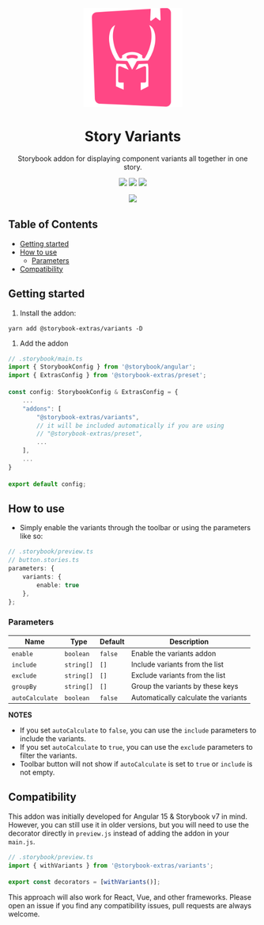 <div align="center">

<img src="https://raw.githubusercontent.com/sheriffMoose/storybook-extras/master/logos/variants.svg" alt="logo" width="200" />

<h1>Story Variants</h1>

<p>Storybook addon for displaying component variants all together in one story.</p>

![][img.node]
![][img.npm]
[![][img.storybook]][link.npm]

[![][img.banner]][link.npm]

</div>

<h2>Table of Contents</h2>

- [Getting started](#getting-started)
- [How to use](#how-to-use)
  - [Parameters](#parameters)
- [Compatibility](#compatibility)

## Getting started

1. Install the addon:

```shell
yarn add @storybook-extras/variants -D
```

1. Add the addon

```ts
// .storybook/main.ts
import { StorybookConfig } from '@storybook/angular';
import { ExtrasConfig } from '@storybook-extras/preset';

const config: StorybookConfig & ExtrasConfig = {
    ...
    "addons": [
        "@storybook-extras/variants",
        // it will be included automatically if you are using
        // "@storybook-extras/preset",
        ...
    ],
    ...
}

export default config;
```

## How to use

- Simply enable the variants through the toolbar or using the parameters like so:

```ts
// .storybook/preview.ts 
// button.stories.ts
parameters: {
    variants: {
        enable: true
    },
};
```


### Parameters

| Name | Type | Default | Description |
| --- | --- | --- | --- |
| `enable` | `boolean` | `false` | Enable the variants addon |
| `include` | `string[]` | `[]` | Include variants from the list |
| `exclude` | `string[]` | `[]` | Exclude variants from the list |
| `groupBy` | `string[]` | `[]` | Group the variants by these keys |
| `autoCalculate` | `boolean` | `false` | Automatically calculate the variants |

**NOTES**
- If you set `autoCalculate` to `false`, you can use the `include` parameters to include the variants.
- If you set `autoCalculate` to `true`, you can use the `exclude` parameters to filter the variants.
- Toolbar button will not show if `autoCalculate` is set to `true` or `include` is not empty.


## Compatibility

This addon was initially developed for Angular 15 & Storybook v7 in mind. However, you can still use it in older versions, but you will need to use the decorator directly in `preview.js` instead of adding the addon in your `main.js`.

```ts
// .storybook/preview.ts
import { withVariants } from '@storybook-extras/variants';

export const decorators = [withVariants()];
```

This approach will also work for React, Vue, and other frameworks. Please open an issue if you find any compatibility issues, pull requests are always welcome.



[img.node]:
https://img.shields.io/node/v/@storybook-extras/variants?logo=node.js&logoColor=white&labelColor=339933&color=grey&label=
[img.npm]:
https://img.shields.io/npm/v/@storybook-extras/variants?logo=npm&logoColor=white&labelColor=CB3837&color=grey&label=

[img.storybook]:
https://img.shields.io/npm/dependency-version/@storybook-extras/variants/dev/storybook?logo=storybook&logoColor=white&labelColor=FF4785&color=grey&label=

[img.banner]:
https://nodei.co/npm/@storybook-extras/variants.png

[link.npm]:
https://npmjs.org/package/@storybook-extras/variants